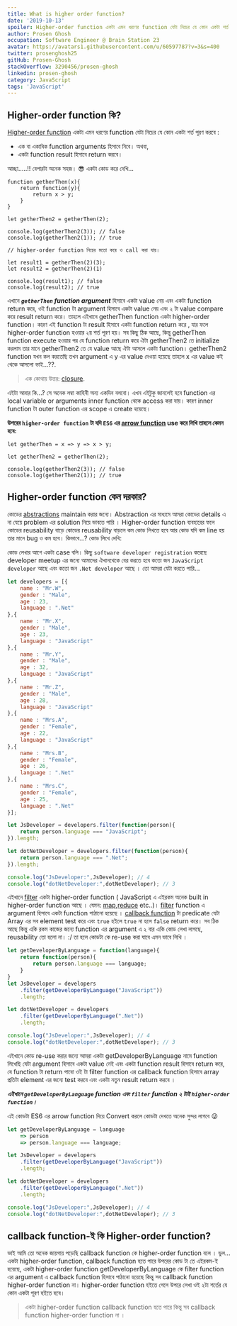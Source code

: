 ```yaml
---
title: What is higher order function?
date: '2019-10-13'
spoiler: Higher-order function একটা এমন ধরণের function যেটা নিচের যে কোন একটা শর্ত পূরণ করবে, এক বা একাধিক function arguments হিসাবে নিবে। অথবা, একটা function result হিসাবে return করবে।
author: Prosen Ghosh
occupation: Software Engineer @ Brain Station 23
avatar: https://avatars1.githubusercontent.com/u/60597787?v=3&s=400
twitter: prosenghosh25
gitHub: Prosen-Ghosh
stackOverflow: 3290456/prosen-ghosh
linkedin: prosen-ghosh
category: JavaScript
tags: 'JavaScript'
---
```


## Higher-order function কি?

[Higher-order function] একটা এমন ধরণের function যেটা নিচের যে কোন একটা শর্ত পূরণ করবে : 

- এক বা একাধিক function arguments হিসাবে নিবে। অথবা,
- একটা function result হিসাবে return করবে। 

আচ্ছা.....!! বেপারটা অনেক সহজ। 😎 একটা কোড করে দেখি...

```js{14,15}
function getherThen(x){
    return function(y){
        return x > y;
    }
}

let getherThen2 = getherThen(2);

console.log(getherThen2(3)); // false
console.log(getherThen2(1)); // true

// higher-order function নিচের মতো করে ও call করা যায়। 

let result1 = getherThen(2)(3);
let result2 = getherThen(2)(1)

console.log(result1); // false
console.log(result2); // true
```

এখানে ***`getherThen` function argument*** হিসাবে একটা value নেয় এবং একটা function return করে, ওই function টা argument হিসাবে একটা value নেয় এবং ২ টা value compare করে result return করে। তাহলে এইখানে getherThen  function একটা higher-order function।  কারণ এই function  টা result হিসাবে একটা function return করে , যার ফলে higher-order function হওয়ার ২য় শর্ত পূরণ হয়। সব কিছু ঠিক আছে, কিন্তু getherThen function execute হওয়ার পর যে function return করে ঐটা getherThen2 তে initialize  করলাম  তার মানে getherThen2 তে যে value আছে ঐটা আসলে একটা function।  getherThen2 function যখন কল করতেছি তখন argument এ y এর value  দেওয়া হয়েছে তাহলে x এর value কই থেকে আসলো ভাই...??. 

> এক কোথায় উত্তর: [closure].

এইটা আবার কি...?  সে অনেক লম্বা কাহিনী অন্য একদিন বলবো।  এখন এইটুকু জানলেই হবে function এর local variable or arguments inner function থেকে access করা যায়। কারণ inner function টা outer function এর scope এ create হয়েছে।

**উপরের `higher-order function` টা যদি `ES6` এর [arrow function] use করে লিখি তাহলে কেমন হবে:**

```js{1}
let getherThen = x => y => x > y;

let getherThen2 = getherThen(2);

console.log(getherThen2(3)); // false
console.log(getherThen2(1)); // true
```

## Higher-order function কেন দরকার?

কোডের  [abstractions] maintain করার জন্যে। Abstraction এর মাধ্যমে আমরা কোডের details এ না যেয়ে problem এর solution নিয়ে ভাবতে পারি ।
Higher-order function ব্যবহারের ফলে কোডের reusability বাড়ে কোডের reusability বাড়লে কম কোড লিখতে হবে আর কোড যদি কম line হয় তার মানে bug ও কম হবে। কিভাবে...? কোড লিখে দেখি:

কোড লেখার আগে একটা case বলি। কিছু `software developer registration` করেছে developer meetup এর জন্যে আমাদের ঐখানথেকে বের করতে হবে কতো জন `JavaScript developer` আছে এবং কতো জন `.Net developer` আছে । তো আমরা যেটা করতে পারি...

```js
let developers = [{
	name : "Mr.W",
	gender : "Male",
	age : 23,
	language : ".Net"
},{
	name : "Mr.X",
	gender : "Male",
	age : 23,
	language : "JavaScript"
},{
	name : "Mr.Y",
	gender : "Male",
	age : 32,
	language : "JavaScript"
},{
	name : "Mr.Z",
	gender : "Male",
	age : 28,
	language : "JavaScript"
},{
	name : "Mrs.A",
	gender : "Female",
	age : 22,
	language : "JavaScript"
},{
	name : "Mrs.B",
	gender : "Female",
	age : 26,
	language : ".Net"
},{
	name : "Mrs.C",
	gender : "Female",
	age : 25,
	language : ".Net"
}];

let JsDeveloper = developers.filter(function(person){
	return person.language === "JavaScript";
}).length;

let dotNetDeveloper = developers.filter(function(person){
	return person.language === ".Net";
}).length;

console.log("JsDeveloper:",JsDeveloper); // 4
console.log("dotNetDeveloper:",dotNetDeveloper); // 3
```

এইখানে [filter] একটা higher-order function ( JavaScript এ এইরকম অনেক built in higher-order function আছে । যেমন: [map],[reduce] etc..)। [filter] function এ argument হিসাবে একটা function পাঠানো হয়েছে । [callback function] টা predicate যেটা Array এর সব element test করে এবং `true` হইলে `true` না হলে `false` return করে। সব ঠিক আছে কিন্তু একি রকম কাজের জন্যে function এর argument এ ২ বার একি কোড লেখা লাগছে, reusability তো হলো না। :/ তা হলে কোডটা কে re-use করা যাবে এমন ভাবে লিখি ।

```js
let getDeveloperByLanguage = function(language){
    return function(person){
		return person.language === language;
    }
}
let JsDeveloper = developers
    .filter(getDeveloperByLanguage("JavaScript"))
    .length;

let dotNetDeveloper = developers
    .filter(getDeveloperByLanguage(".Net"))
    .length;

console.log("JsDeveloper:",JsDeveloper); // 4
console.log("dotNetDeveloper:",dotNetDeveloper); // 3
```
 এইখানে কোড re-use করার জন্যে আমরা একটা getDeveloperByLanguage নামে  function লিখেছি যেটা argument  হিসাবে একটা value নেই এবং একটা function result হিসাবে return করে, যে function টা return পাবো ওই টা filter function এর callback function হিসাবে array প্রতিটা element এর জন্যে test করবে এবং একটা নতুন result return করবে ।
 
***এইখানে `getDeveloperByLanguage` function এবং `filter` function ২ টাই `higher-order function`।***

এই কোডটা ES6 এর arrow function দিয়ে Convert করলে কোডটা দেখতে অনেক সুন্দর লাগবে :stuck_out_tongue_winking_eye:
```js
let getDeveloperByLanguage = language 
    => person 
    => person.language === language;

let JsDeveloper = developers
    .filter(getDeveloperByLanguage("JavaScript"))
    .length;

let dotNetDeveloper = developers
    .filter(getDeveloperByLanguage(".Net"))
    .length;

console.log("JsDeveloper:",JsDeveloper); // 4
console.log("dotNetDeveloper:",dotNetDeveloper); // 3
```
## callback function-ই কি Higher-order function?

ভাই আমি তো অনেক জায়গায় পড়েছি  callback function কে  higher-order function বলে । ভুল... একটা higher-order function, callback function হতে পারে  উপরের কোড টা তে এইরকম-ই হয়েছে, একটা higher-order function getDeveloperByLanguage কে filter function এর argument এ callback function হিসাবে পাঠানো হয়েছে কিন্তু সব callback function higher-order function না। higher-order function হইতে গেলে উপরে লেখা ওই ২টা শর্তের যে কোন একটা পূরণ হইতে হবে। 

> একটা  higher-order function callback function হতে পারে কিন্তু সব  callback function higher-order function না ।

<!-- [//]: #These are reference links used in the body of this note and get stripped out when the markdown processor does its job. -->

[Higher-order function]: <https://en.wikipedia.org/wiki/Higher-order_function?fbclid=IwAR3mPZo0FuBPMvJ6g4ptrS9DPxE6yEfMpvMKb9AwpPumnI5S33o7A5tobzE>
[closure]: <https://developer.mozilla.org/en-US/docs/Web/JavaScript/Closures?fbclid=IwAR06fwVZdKCA7MlgexjjHhxCnmniwSvd7lB8XSycxe_fp7sbTHFnParXm6I>
[arrow function]: <https://developer.mozilla.org/en-US/docs/Web/JavaScript/Reference/Functions/Arrow_functions?fbclid=IwAR1reI6WMjYmFr-jrVdO8vn88HG3EAS74SZwZcppJbf_3kcO8mBW4BFwOn4>
[abstractions]: <https://en.wikipedia.org/wiki/Abstraction?fbclid=IwAR3cCeoCcLJbJQYaVsCQPKqYewVnlK73Wc7mL-pY7O4dTVWUtuIvzDXmRUw>
[filter]: <https://developer.mozilla.org/en-US/docs/Web/JavaScript/Reference/Global_Objects/Array/filter?fbclid=IwAR1XzfAF7ynk66-i2F3SR4cSdTFz2UsKlS-Z4dzGltqcIdeyf4RZDDq31lM>
[map]: <https://developer.mozilla.org/en-US/docs/Web/JavaScript/Reference/Global_Objects/Array/map?fbclid=IwAR3WPlerR66Icvr4Y64VUZyk7EfoiktFpKKEv1PFPhQIKz1e4oaEk-8o5Kg>
[reduce]: <https://developer.mozilla.org/en-US/docs/Web/JavaScript/Reference/Global_Objects/Array/Reduce?fbclid=IwAR0HCZ4CAZ3BmDUi_ck7ahV5d2kS2lQ8l445gLXqK1UjDb-oeYOFs-jzU3Y>
[callback function]: <../what-is-callback-function>
